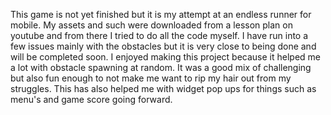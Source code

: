 This game is not yet finished but it is my attempt at an endless runner for mobile. My assets and such were downloaded from a lesson plan on youtube and from there I tried to do all the code myself. I have run into a few issues mainly with the obstacles but it is very close to being done and will be completed soon. I enjoyed making this project because it helped me a lot with obstacle spawning at random. It was a good mix of challenging but also fun enough to not make me want to rip my hair out from my struggles. This has also helped me with widget pop ups for things such as menu's and game score going forward.
